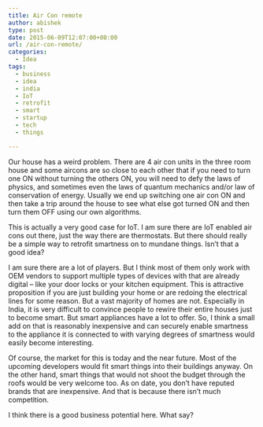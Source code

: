 ```yaml
---
title: Air Con remote
author: abishek
type: post
date: 2015-06-09T12:07:00+00:00
url: /air-con-remote/
categories:
  - Idea
tags:
  - business
  - idea
  - india
  - IoT
  - retrofit
  - smart
  - startup
  - tech
  - things

---
```

Our house has a weird problem. There are 4 air con units in the three room house and some aircons are so close to each other that if you need to turn one ON without turning the others ON, you will need to defy the laws of physics, and sometimes even the laws of quantum mechanics and/or law of conservation of energy. Usually we end up switching one air con ON and then take a trip around the house to see what else got turned ON and then turn them OFF using our own algorithms.

This is actually a very good case for IoT. I am sure there are IoT enabled air cons out there, just the way there are thermostats. But there should really be a simple way to retrofit smartness on to mundane things. Isn&#8217;t that a good idea?

I am sure there are a lot of players. But I think most of them only work with OEM vendors to support multiple types of devices with that are already digital &#8211; like your door locks or your kitchen equipment. This is attractive proposition if you are just building your home or are redoing the electrical lines for some reason. But a vast majority of homes are not. Especially in India, it is very difficult to convince people to rewire their entire houses just to become smart. But smart appliances have a lot to offer. So, I think a small add on that is reasonably inexpensive and can securely enable smartness to the appliance it is connected to with varying degrees of smartness would easily become interesting.

Of course, the market for this is today and the near future. Most of the upcoming developers would fit smart things into their buildings anyway. On the other hand, smart things that would not shoot the budget through the roofs would be very welcome too. As on date, you don&#8217;t have reputed brands that are inexpensive. And that is because there isn&#8217;t much competition.

I think there is a good business potential here. What say?

&nbsp;